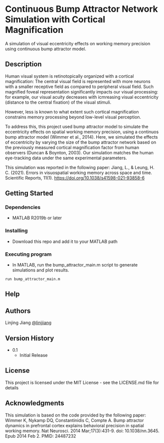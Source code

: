 # Continuous Bump Attractor Network Simulation with Cortical Magnification

A simulation of visual eccentricity effects on working memory precision using continuous bump attractor model.


## Description

Human visual system is retinotopically organized with a cortical magnification: The central visual field is represented with more neurons with a smaller receptive field as compared to peripheral visual field. Such magnified foveal representation significantly impacts our visual processing: for example, our visual acuity decreases with icmreasing visual eccentricity (distance to the central fixation) of the visual stimuli.

However, less is known to what extent such cortical magnification constrains memory processing beyond low-level visual perception.

To address this, this project used bump attractor model to simulate the eccentricity effects on spatial working memory precision, using a continuos bump attractor model (Wimmer et al., 2014). Here, we simulated the effects of eccentricity by varying the size of the bump attractor network based on the previously measured cortical magnification factor from human observers (Duncan & Boynton, 2003). Our simulation matches the human eye-tracking data under the same experimental parameters.

This simulation was reported in the following paper:
Jiang, L., & Leung, H. C. (2021). Errors in visuospatial working memory across space and time. Scientific Reports, 11(1). https://doi.org/10.1038/s41598-021-93858-6


## Getting Started

### Dependencies

* MATLAB R2019b or later

### Installing

* Download this repo and add it to your MATLAB path

### Executing program

* In MATLAB, run the bump_attractor_main.m script to generate simulations and plot results.
```
run bump_attractor_main.m
```

## Help

## Authors

Linjing Jiang
[@linjjiang](https://github.com/linjjiang)

## Version History

* 0.1
    * Initial Release

## License

This project is licensed under the MIT License - see the LICENSE.md file for details

## Acknowledgments

This simulation is based on the code provided by the following paper:
Wimmer K, Nykamp DQ, Constantinidis C, Compte A. Bump attractor dynamics in prefrontal cortex explains behavioral precision in spatial working memory. Nat Neurosci. 2014 Mar;17(3):431-9. doi: 10.1038/nn.3645. Epub 2014 Feb 2. PMID: 24487232

